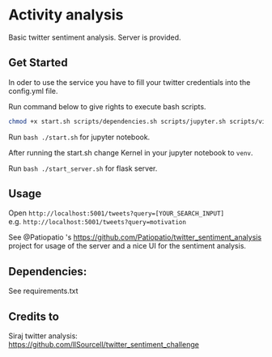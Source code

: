 # Activity analysis
Basic twitter sentiment analysis. Server is provided.



## Get Started
In oder to use the service you have to fill your twitter credentials into the config.yml file.   

Run command below to give rights to execute bash scripts.
```bash
chmod +x start.sh scripts/dependencies.sh scripts/jupyter.sh scripts/virtualenv.sh
```

Run ```bash ./start.sh``` for jupyter notebook.   

After running the start.sh change Kernel in your jupyter notebook to ```venv```.

Run ```bash ./start_server.sh``` for flask server.  

## Usage
Open ``` http://localhost:5001/tweets?query=[YOUR_SEARCH_INPUT] ```   
e.g. ``` http://localhost:5001/tweets?query=motivation ```

See @Patiopatio 's https://github.com/Patiopatio/twitter_sentiment_analysis project for usage of the server and a nice UI for the sentiment analysis.  

## Dependencies:
See requirements.txt

## Credits to
Siraj twitter analysis: https://github.com/llSourcell/twitter_sentiment_challenge
